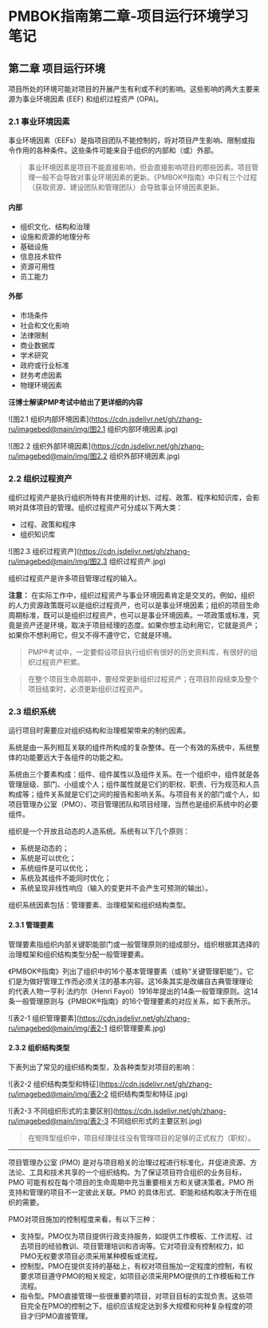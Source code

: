 # PMBOK指南第二章-项目运行环境学习笔记


## 第二章 项目运行环境

项目所处的环境可能对项目的开展产生有利或不利的影响。这些影响的两大主要来源为事业环境因素 (EEF) 和组织过程资产 (OPA)。

### 2.1 事业环境因素

事业环境因素（EEFs）是指项目团队不能控制的，将对项目产生影响、限制或指令作用的各种条件。这些条件可能来自于组织的内部和（或）外部。

> 事业环境因素是项目不能直接影响，但会直接影响项目的那些因素。项目管理一般不会导致对事业环境因素的更新。《PMBOK®指南》中只有三个过程（获取资源、建设团队和管理团队）会导致事业环境因素更新。

#### 内部

- 组织文化、结构和治理
- 设施和资源的地理分布
- 基础设施
- 信息技术软件
- 资源可用性
- 员工能力

#### 外部

- 市场条件
- 社会和文化影响
- 法律限制
- 商业数据库
- 学术研究
- 政府或行业标准
- 财务考虑因素
- 物理环境因素

**汪博士解读PMP考试中给出了更详细的内容**

![图2.1 组织内部环境因素](https://cdn.jsdelivr.net/gh/zhang-ru/imagebed@main/img/图2.1 组织内部环境因素.jpg)

![图2.2 组织外部环境因素](https://cdn.jsdelivr.net/gh/zhang-ru/imagebed@main/img/图2.2 组织外部环境因素.jpg)

### 2.2 组织过程资产

组织过程资产是执行组织所特有并使用的计划、过程、政策、程序和知识库，会影响对具体项目的管理。组织过程资产可分成以下两大类：

- 过程、政策和程序
- 组织知识库  

![图2.3 组织过程资产](https://cdn.jsdelivr.net/gh/zhang-ru/imagebed@main/img/图2.3 组织过程资产.jpg)

组织过程资产是许多项目管理过程的输入。

**注意：**
在实际工作中，组织过程资产与事业环境因素肯定是交叉的。例如，组织的人力资源政策既可以是组织过程资产，也可以是事业环境因素；组织的项目生命周期标准，既可以是组织过程资产，也可以是事业环境因素。一项政策或标准，究竟是资产还是环境，取决于项目经理的态度。如果你想主动利用它，它就是资产；如果你不想利用它，但又不得不遵守它，它就是环境。

> PMP®考试中，一定要假设项目执行组织有很好的历史资料库，有很好的组织过程资产积累。  

> 在整个项目生命周期中，要经常更新组织过程资产；在项目阶段结束及整个项目结束时，必须更新组织过程资产。

### 2.3 组织系统

运行项目时需要应对组织结构和治理框架带来的制约因素。

系统是由一系列相互关联的组件所构成的复杂整体。在一个有效的系统中，系统整体的功能要远大于各组件的功能之和。

系统由三个要素构成：组件、组件属性以及组件关系。在一个组织中，组件就是各管理层级、部门、小组或个人；组件属性就是它们的职权、职责、行为规范和人员构成等；组件关系就是它们之间的报告和影响关系。与项目有关的部门或个人，如项目管理办公室（PMO）、项目管理团队和项目经理，当然也是组织系统中的必要组件。

组织是一个开放且动态的人造系统。系统有以下几个原则：

- 系统是动态的；
- 系统是可以优化；
- 系统组件是可以优化；
- 系统及其组件不能同时优化；
- 系统呈现非线性响应（输入的变更并不会产生可预测的输出）。
  
组织系统因素包括：管理要素、治理框架和组织结构类型。

#### 2.3.1 管理要素

管理要素指组织内部关键职能部门或一般管理原则的组成部分。组织根据其选择的治理框架和组织结构类型分配一般管理要素。

《PMBOK®指南》列出了组织中的16个基本管理要素（或称“关键管理职能”）。它们是为做好管理工作而必须关注的基本内容。这16条其实是改编自古典管理理论的代表人物一亨利·法约尔（Henri Fayol）1916年提出的14条一般管理原则。这14条一般管理原则与《PMBOK®指南》的16个管理要素的对应关系，如下表所示。

![表2-1 组织管理要素](https://cdn.jsdelivr.net/gh/zhang-ru/imagebed@main/img/表2-1 组织管理要素.jpg)

#### 2.3.2 组织结构类型

下表列出了常见的组织结构类型，及各种类型对项目的影响：  

![表2-2 组织结构类型和特征](https://cdn.jsdelivr.net/gh/zhang-ru/imagebed@main/img/表2-2 组织结构类型和特征.jpg)

![表2-3 不同组织形式的主要区别](https://cdn.jsdelivr.net/gh/zhang-ru/imagebed@main/img/表2-3 不同组织形式的主要区别.jpg)

> 在矩阵型组织中，项目经理往往没有管理项目的足够的正式权力（职权）。

------

项目管理办公室 (PMO) 是对与项目相关的治理过程进行标准化，并促进资源、方法论、工具和技术共享的一个组织结构。为了保证项目符合组织的业务目标，PMO 可能有权在每个项目的生命周期中充当重要相关方和关键决策者。PMO 所支持和管理的项目不一定彼此关联。PMO 的具体形式、职能和结构取决于所在组织的需要。

PMO对项目施加的控制程度来看，有以下三种：

- 支持型。PMO仅为项目提供行政支持服务，如提供工作模板、工作流程、过去项目的经验教训、项目管理培训和咨询等。它对项目没有控制权力，如PMO无权要求项目必须采用某种模板或流程。
- 控制型。PMO在提供支持的基础上，有权对项目施加一定程度的控制，有权要求项目遵守PMO的相关规定，如项目必须采用PMO提供的工作模板和工作流程。
- 指令型。PMO直接管理一些很重要的项目，对项目目标的实现负责。这些项目完全在PMO的控制之下。组织应该规定达到多大规模和何种复杂程度的项目才归PMO直接管理。

